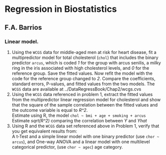 # Regression in Biostatistics
## F.A. Barrios  
### Linear model.  

1. Using the `WCGS` data for middle-aged men at risk for heart disease, fit a multipredictor model for total cholesterol (`chol`) that includes the binary predictor `arcus`, which is coded *1* for the group with arcus senilis, a milky ring in the iris associated with high cholesterol levels, and *0* for the reference group. Save the fitted values. Now refit the model with the code for the reference group changed to *2*. Compare the coefficients, standard errors, P-values, and fitted values from the two models. The `WCGS` data are available at ../DataRegressBook/Chap2/wcgs.cvs  
2. Using the `WCGS` data referenced in problem 1, extract the fitted values from the multipredictor linear regression model for cholesterol and show that the square of the sample correlation between the fitted values and the outcome variable is equal to *R^2*.  
Estimate using R, the model  `chol ~ bmi + age + smoking + arcus`  Estimate *sqrt(R^2)* comparing the correlation between *Y* and *Yhat*
3. Using R and the `WCGS` data set referenced above in Problem 1, verify that you get equivalent results from:  
A t-Test and a simple linear model with one binary predictor (use `chor ~ arcus`), and One-way ANOVA and a linear model with one multilevel categorical predictor, (use `chor ~ agec`) age category.  